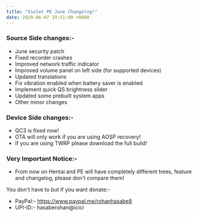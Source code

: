 ```yaml
---
title: "Violet PE June Changelog!"
date: 2020-06-07 19:51:00 +0000
---
```


### Source Side changes:-
* June security patch
* Fixed recorder crashes
* Improved network traffic indicator
* Improved volume panel on left side (for supported devices)
* Updated translations
* Fix vibration enabled when battery saver is enabled 
* Implement quick QS brightness slider
* Updated some prebuilt system apps
* Other minor changes

### Device Side changes:-
* QC3 is fixed now!
* OTA will only work if you are using AOSP recovery!
* If you are using TWRP please download the full build!

### Very Important Notice:-
* From now on Hentai and PE will have completely different trees, feature and changelog, please don't compare them!

You don't have to but if you want donate:- 
* PayPal:- https://www.paypal.me/rohanhasabe8
* UPI-ID:- hasaberohan@icici
